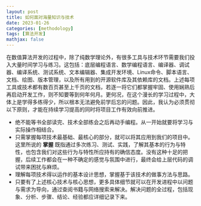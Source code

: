 ```yaml
---
layout: post
title: 如何面对海量知识与技术
date: 2023-01-26
categories: [methodology]
tags: [算法开发]
mathjax: false
---
```


在数值算法开发的过程中，除了纯数学理论外，有很多工具与技术环节需要我们投入大量时间学习与练习。这包括：底层编程语言、数学编程语言、编译器、调试器、编译系统、测试系统、文本编辑器、集成开发环境、Linux命令、脚本语言、文档、绘图、版本管理，以及所有用到的开源软件库及其依赖库的文档。上述每项工具或技术都有数百页甚至上千页的文档，若逐一将它们都掌握牢固、使用娴熟后再启动开发工作，则不知要等到何年何月。更何况，在这个漫长的学习过程中，大体上是学得多练得少，所以根本无法避免前学后忘的问题。因此，我认为必须贯彻以下原则，才能在持续学习提高的同时将项目工作有效向前推进。

-   绝不能等书全部读完、技术全部练会之后再动手编程。从一开始就要将学习与实际操作相结合。
-   只需掌握每项技术最基础、最核心的部分，就可以将其应用到我们的项目中。这里所说的 **掌握** 既指通过多次练习、测试、实践，了解其基本的行为与特性，也包含我们对这些行为与特性所应持有的确信态度。没有这种十足的把握，后续工作都会在一种不确定的感觉与氛围中进行，最终会给上层代码的调试带来困扰与麻烦。
-   理解每项技术得以运作的基本设计思想，掌握基于该技术的做事方法与思路。
-   只要有了上述核心技术与核心思想，更多具体细节就可以在开发进程中以问题与需求为导向，通过查阅书籍与网络搜索来解决。解决问题的全过程，包括现象、分析、步骤、结论、经验都应详细记录下来。
